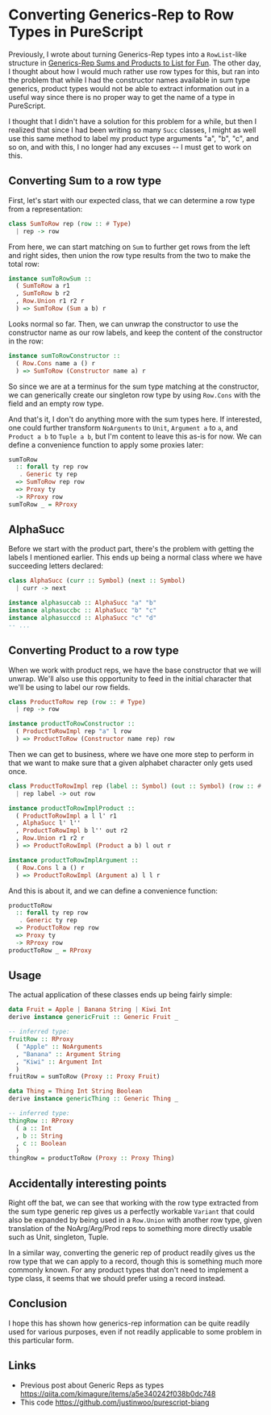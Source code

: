 # Converting Generics-Rep to Row Types in PureScript

Previously, I wrote about turning Generics-Rep types into a `RowList`-like structure in [Generics-Rep Sums and Products to List for Fun](https://qiita.com/kimagure/items/a5e340242f038b0dc748). The other day, I thought about how I would much rather use row types for this, but ran into the problem that while I had the constructor names available in sum type generics, product types would not be able to extract information out in a useful way since there is no proper way to get the name of a type in PureScript.

I thought that I didn't have a solution for this problem for a while, but then I realized that since I had been writing so many `Succ` classes, I might as well use this same method to label my product type arguments "a", "b", "c", and so on, and with this, I no longer had any excuses -- I must get to work on this.

## Converting Sum to a row type

First, let's start with our expected class, that we can determine a row type from a representation:

```hs
class SumToRow rep (row :: # Type)
  | rep -> row
```

From here, we can start matching on `Sum` to further get rows from the left and right sides, then union the row type results from the two to make the total row:

```hs
instance sumToRowSum ::
  ( SumToRow a r1
  , SumToRow b r2
  , Row.Union r1 r2 r
  ) => SumToRow (Sum a b) r
```

Looks normal so far. Then, we can unwrap the constructor to use the constructor name as our row labels, and keep the content of the constructor in the row:

```hs
instance sumToRowConstructor ::
  ( Row.Cons name a () r
  ) => SumToRow (Constructor name a) r
```

So since we are at a terminus for the sum type matching at the constructor, we can generically create our singleton row type by using `Row.Cons` with the field and an empty row type.

And that's it, I don't do anything more with the sum types here. If interested, one could further transform `NoArguments` to `Unit`, `Argument a` to `a`, and `Product a b` to `Tuple a b`, but I'm content to leave this as-is for now. We can define a convenience function to apply some proxies later:

```hs
sumToRow
  :: forall ty rep row
   . Generic ty rep
  => SumToRow rep row
  => Proxy ty
  -> RProxy row
sumToRow _ = RProxy
```

## AlphaSucc

Before we start with the product part, there's the problem with getting the labels I mentioned earlier. This ends up being a normal class where we have succeeding letters declared:

```hs
class AlphaSucc (curr :: Symbol) (next :: Symbol)
  | curr -> next

instance alphasuccab :: AlphaSucc "a" "b"
instance alphasuccbc :: AlphaSucc "b" "c"
instance alphasucccd :: AlphaSucc "c" "d"
-- ...
```

## Converting Product to a row type

When we work with product reps, we have the base constructor that we will unwrap. We'll also use this opportunity to feed in the initial character that we'll be using to label our row fields.

```hs
class ProductToRow rep (row :: # Type)
  | rep -> row

instance productToRowConstructor ::
  ( ProductToRowImpl rep "a" l row
  ) => ProductToRow (Constructor name rep) row
```

Then we can get to business, where we have one more step to perform in that we want to make sure that a given alphabet character only gets used once.

```hs
class ProductToRowImpl rep (label :: Symbol) (out :: Symbol) (row :: # Type)
  | rep label -> out row

instance productToRowImplProduct ::
  ( ProductToRowImpl a l l' r1
  , AlphaSucc l' l''
  , ProductToRowImpl b l'' out r2
  , Row.Union r1 r2 r
  ) => ProductToRowImpl (Product a b) l out r

instance productToRowImplArgument ::
  ( Row.Cons l a () r
  ) => ProductToRowImpl (Argument a) l l r
```

And this is about it, and we can define a convenience function:

```hs
productToRow
  :: forall ty rep row
   . Generic ty rep
  => ProductToRow rep row
  => Proxy ty
  -> RProxy row
productToRow _ = RProxy
```

## Usage

The actual application of these classes ends up being fairly simple:

```hs
data Fruit = Apple | Banana String | Kiwi Int
derive instance genericFruit :: Generic Fruit _

-- inferred type:
fruitRow :: RProxy
  ( "Apple" :: NoArguments
  , "Banana" :: Argument String
  , "Kiwi" :: Argument Int
  )
fruitRow = sumToRow (Proxy :: Proxy Fruit)

data Thing = Thing Int String Boolean
derive instance genericThing :: Generic Thing _

-- inferred type:
thingRow :: RProxy
  ( a :: Int
  , b :: String
  , c :: Boolean
  )
thingRow = productToRow (Proxy :: Proxy Thing)
```

## Accidentally interesting points

Right off the bat, we can see that working with the row type extracted from the sum type generic rep gives us a perfectly workable `Variant` that could also be expanded by being used in a `Row.Union` with another row type, given translation of the NoArg/Arg/Prod reps to something more directly usable such as Unit, singleton, Tuple.

In a similar way, converting the generic rep of product readily gives us the row type that we can apply to a record, though this is something much more commonly known. For any product types that don't need to implement a type class, it seems that we should prefer using a record instead.

## Conclusion

I hope this has shown how generics-rep information can be quite readily used for various purposes, even if not readily applicable to some problem in this particular form.

## Links

* Previous post about Generic Reps as types <https://qiita.com/kimagure/items/a5e340242f038b0dc748>
* This code <https://github.com/justinwoo/purescript-biang>